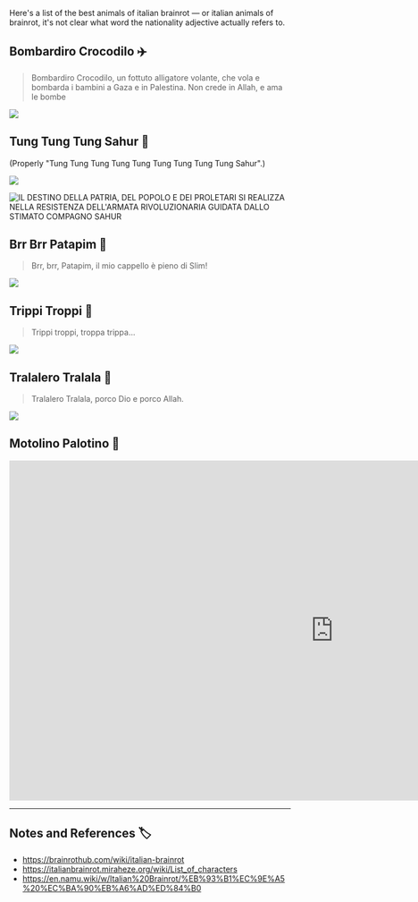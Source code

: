<!--t The Very Best of Italian Brainrot Animals t-->
<!--d Here&#039;s a list of the best animals of italian brainrot — or italian animals of brainrot, it&#039;s not clear what word the nationality d-->
<!--tag Random tag-->

Here's a list of the best animals of italian brainrot — or italian animals of brainrot, it's not clear what word the nationality adjective actually refers to.

## Bombardiro Crocodilo ✈️

> Bombardiro Crocodilo, un fottuto alligatore volante, che vola e bombarda i bambini a Gaza e in Palestina. Non crede in Allah, e ama le bombe

![](https://upload.wikimedia.org/wikipedia/commons/3/3f/Bombardiro_Crocodillo.jpg)

## Tung Tung Tung Sahur 🏏

(Properly "Tung Tung Tung Tung Tung Tung Tung Tung Tung Sahur".)

![](https://static.wikitide.net/italianbrainrotwiki/f/fa/Tung_tung_tung_sahur.png)

![IL DESTINO DELLA PATRIA, DEL POPOLO E DEI PROLETARI SI REALIZZA NELLA RESISTENZA DELL'ARMATA RIVOLUZIONARIA GUIDATA DALLO STIMATO COMPAGNO SAHUR](https://stuff.octt.eu.org/content/images/20250609200023-photo_2025-06-09_19-59-34.jpg)

## Brr Brr Patapim 🌴

> Brr, brr, Patapim, il mio cappello è pieno di Slim!

![](https://upload.wikimedia.org/wikipedia/commons/1/14/Brr_brr_patapim.jpg)

## Trippi Troppi 🦐

> Trippi troppi, troppa trippa...

![](https://static.wikitide.net/italianbrainrotwiki/9/9e/Trippi_Troppi.webp)

## Tralalero Tralala 🦈

> Tralalero Tralala, porco Dio e porco Allah.

![](https://static.wikitide.net/italianbrainrotwiki/e/e0/Tralalelo_tralala.png)

## Motolino Palotino 🐡

<div><iframe width="1160" height="608" src="https://www.youtube.com/embed/CAClqlC70xs" title="Motolino Palotino #brainrot #italianbrainrot #ai #animalbrainrot #brrbrrpatapimm #tralalerotralala" frameborder="0" allow="accelerometer; autoplay; clipboard-write; encrypted-media; gyroscope; picture-in-picture; web-share" referrerpolicy="strict-origin-when-cross-origin" allowfullscreen></iframe></div>

---

## Notes and References 🏷️

* <https://brainrothub.com/wiki/italian-brainrot>
* <https://italianbrainrot.miraheze.org/wiki/List_of_characters>
* <https://en.namu.wiki/w/Italian%20Brainrot/%EB%93%B1%EC%9E%A5%20%EC%BA%90%EB%A6%AD%ED%84%B0>